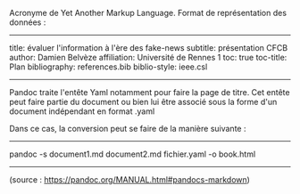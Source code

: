 Acronyme de Yet Another Markup Language. 
Format de représentation des données : 


___

title: évaluer l'information à l'ère des fake-news
subtitle: présentation CFCB
author: Damien Belvèze
affiliation: Université de Rennes 1
toc: true
toc-title: Plan
bibliography: references.bib
biblio-style: ieee.csl

___

Pandoc traite l'entête Yaml notamment pour faire la page de titre. 
Cet entête peut faire partie du document ou bien lui être associé sous la forme d'un document indépendant en format .yaml 

Dans ce cas, la conversion peut se faire de la manière suivante : 

___
pandoc -s document1.md document2.md fichier.yaml -o book.html
___
(source : https://pandoc.org/MANUAL.html#pandocs-markdown)

